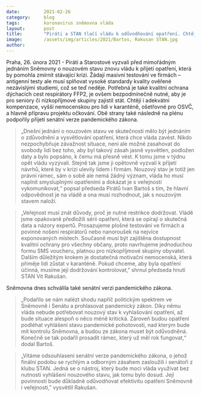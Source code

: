 ```yaml
---
date:         2021-02-26
category:     blog
tags:         koronavirus sněmovna vláda
layout:       post
title:        "Piráti a STAN tlačí vládu k odůvodňování opatření. Chtějí testování ve firmách, zajištění respirátorů pro seniory či nízkopříjmové skupiny a vyšší nemocenskou"
image:        /assets/img/articles/2021/Bartos, Rakusan STAN.jpg
author:       
---
```



Praha, 26. února 2021 - Piráti a Starostové vyzvali před mimořádným jednáním Sněmovny o nouzovém stavu znovu vládu k přijetí opatření, která by pomohla zmírnit stávající krizi. Žádají masivní testování ve firmách – antigenní testy ale musí splňovat vysoké standardy kvality ověřené nezávislými studiemi, což se teď neděje. Potřebná je také kvalitní ochrana dýchacích cest respirátory FFP2, je ovšem bezpodmínečně nutné, aby je pro seniory či nízkopříjmové skupiny zajistil stát. Chtějí i adekvátní kompenzace, vyšší nemocenskou pro lidi v karanténě, ošetřovné pro OSVČ, a hlavně přípravu projektu očkování. Obě strany také následně na plénu podpořily přijetí senátní verze pandemického zákona.

> „Dnešní jednání o nouzovém stavu ve skutečnosti mělo být jednáním o zdůvodnění a vysvětlování opatření, která chce vláda zavést. Nikdo nezpochybňuje závažnost situace, není ale možné zasahovat do svobody lidí bez toho, aby byl takový zásah jasně vysvětlen, podložen daty a bylo popsáno, k čemu má přesně vést. K tomu jsme v týdnu opět vládu vyzývali. Stejně tak jsme ji opětovně vyzvali k přijetí návrhů, které by v krizi ulevily lidem i firmám. Nouzový stav je totiž jen právní rámec, sám o sobě ale nemá žádný význam, vláda ho musí naplnit smysluplnými opatřeními a dokázat je s veřejností vykomunikovat,“ popsal předseda Pirátů Ivan Bartoš s tím, že hlavní odpovědnost je na vládě a ona musí rozhodnout, jak s nouzovým stavem naloží. 

> „Veřejnost musí znát důvody, proč je nutné restrikce dodržovat. Vládě jsme opakovaně předložili sérii opatření, která se opírají o skutečná data a názory expertů. Prosazujeme plošné testování ve firmách a povinné nošení respirátorů nebo nanoroušek na nejvíce exponovaných místech. Současně musí být zajištěna dostupnost kvalitní ochrany pro všechny občany, proto navrhujeme jednoduchou formu SMS voucheru, platnou pro nízkopříjmové skupiny obyvatel. Dalším důležitým krokem je dostatečná motivační nemocenská, která přiměje lidi zůstat v karanténě. Pokud chceme, aby byla opatření účinná, musíme její dodržování kontrolovat,” shrnul předseda hnutí STAN Vít Rakušan.

Sněmovna dnes schválila také senátní verzi pandemického zákona. 

> „Podařilo se nám nalézt shodu napříč politickým spektrem ve Sněmovně i Senátu a prohlasovat pandemický zákon. Díky němu vláda nebude potřebovat nouzový stav k vyhlašování opatření, až bude situace alespoň o něco méně kritická. Zároveň budou opatření podléhat vyhlášení stavu pandemické pohotovosti, nad kterým bude mít kontrolu Sněmovna, a budou ze zákona muset být odůvodněná. Konečně se tak podařil prosadit rámec, který už měl rok fungovat,“ dodal Bartoš. 

> „Vítáme odsouhlasení senátní verze pandemického zákona, o jehož finální podobu se rychlým a odborným zásahem zasloužili i senátoři z klubu STAN. Jedná se o nástroj, který bude moci vláda využívat bez nutnosti vyhlášení nouzového stavu, jak tomu bylo dosud. Její povinností bude důkladně odůvodňovat efektivitu opatření Sněmovně i veřejnosti,” vysvětlil Rakušan.  
